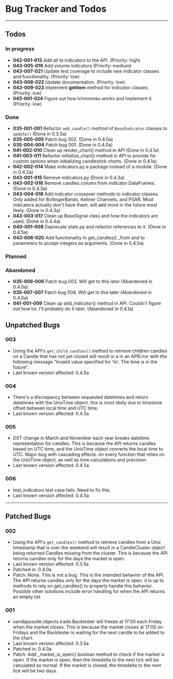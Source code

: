 # Bug Tracker and Todos

---
## Todos

### In progress
- **042-001-013** Add all ta indicators to the API. (Priority: high)
- **043-005-019** Add volume indicators (Priority: medium)
- **043-007-021** Update test coverage to include new indicator classes and functionality. (Priority: low)
- **043-008-022** Update documentation. (Priority: low)
- **043-009-023** Implement __getitem__ method for Indicator classes. (Priority: low)
- **045-001-024** Figure out how Ichmimoku works and implement it. (Priority: low)


### Done
- **035-001-001** Refactor `add_candle()` method of `BaseIndicator` classes to `update()` (Done in 0.3.5a)
- **035-005-005** Patch bug 002. (Done in 0.4.0a)
- **035-004-004** Patch bug 001. (Done in 0.4.0a)
- **041-002-010** Clean up render_chart() method in API (Done in 0.4.1a)
- **041-003-011** Refactor initialize_chart() method in API to provide for custom options
when initializing candlestick charts. (Done in 0.4.1a)
- **042-002-014** Make indicators.py a package instead of a module. (Done in 0.4.2a)
- **043-001-015** Remove indicators.py (Done in 0.4.3a)
- **043-002-016** Remove candles column from indicator DataFrames. (Done in 0.4.3a)
- **043-004-018** Add indicator crossover methods to indicator classes. Only added for
BollingerBands, Keltner Channels, and PSAR. Most indicators actually don't have them.
will add more in the future most likely. (Done in 0.4.3a)
- **043-003-017** Clean up BaseSignal class and how the indicators are used. (Done in 0.4.4a)
- **040-001-008** Deprecate stats.py and refactor references to it. (Done in 0.4.5a)
- **043-006-020** Add functionality in get_candles() _from and to parameters to accept
integers as arguments. (Done in 0.4.5a)

### Planned


### Abandoned
- **035-006-006** Patch bug 003. Will get to this later (Abandoned in 0.4.0a)
- **035-007-007** Patch bug 004. Will get to this later (Abandoned in 0.4.0a)
- **041-001-009** Clean up add_indicator() method in API. Couldn't figure out how lol. I'll probably do it later.
(Abandoned in 0.4.1a)

## Unpatched Bugs

### 003 ###
- Using the API's `get_child_candles()` method to retrieve children candles on a Candle that has not yet closed will result in a 
in an APIError with the following message "Invalid value specified for 'to'. The time is in the future".
- Last known version affected: 0.4.5a

### 004 ###
- There's a discrepancy between requested datetimes and return datetimes with the UnixTime object. 
this is most likely due to timezone offset between local time and UTC time.
- Last known version affected: 0.4.5a

### 005 ###
- DST change in March and November each year breaks datetime representation for candles. This is because the API returns candles
based on UTC time, and the UnixTime object converts the local time to UTC. Major bug with cascading effects. on every
function that relies on the UnixTime object, as well as time calculations and precision.
- Last known version affected: 0.4.5a

### 006 ###
- test_indicators test case fails. Need to fix this.
- Last known version affected: 0.4.5a

---

## Patched Bugs

### 002 ###
- Using the API's `get_candles()` method to retrieve candles from a Unix timestamp that is over the weekend will result in a CandleCluster
object being returned Candles missing from the cluster. This is because the API returns candles only for the days the market is open.
- Last known version affected: 0.3.5a
- Patched in: 0.4.0a
- Patch: None. This is not a bug. This is the intended behavior of the API. The API returns candles only for the days the market is open. 
it is up to methods to rely on get_candles() to properly handle this behavior. Possible other solutions include error handling
for when the API returns an empty list

### 001 ###
- oandapysuite.objects.trade.Backtester will freeze at 17:00 each Friday when the market closes. This is because the market closes at 17:00 on 
Fridays and the Backtester is waiting for the next candle to be added to the chart.
- Last known version affected: 0.3.5a
- Patched in: 0.4.0a
- Patch: Add _market_is_open() boolean method to check if the market is open. If the
market is open, then the timedelta to the next tick will be calculated as normal. If
the market is closed, the timedelta to the next tick will be two days.